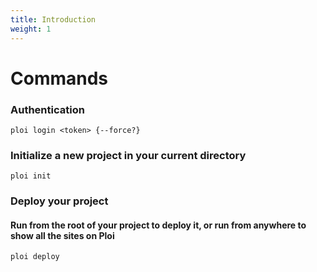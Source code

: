 ```yaml
---
title: Introduction
weight: 1
---
```


# Commands

### Authentication
```shell script
ploi login <token> {--force?}
```

### Initialize a new project in your current directory
```shell script
ploi init
```

### Deploy your project 
#### Run from the root of your project to deploy it, or run from anywhere to show all the sites on Ploi
```shell script
ploi deploy
```
